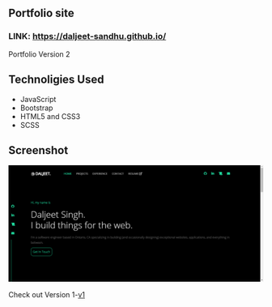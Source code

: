 ## Portfolio site 

### LINK: https://daljeet-sandhu.github.io/

Portfolio Version 2  

## Technoligies Used
* JavaScript
* Bootstrap
* HTML5 and CSS3
* SCSS

## Screenshot
![picture alt](./img/screenshot.png)


Check out Version 1-[v1](https://github.com/Daljeet-sandhu/Portfolio-v1)
